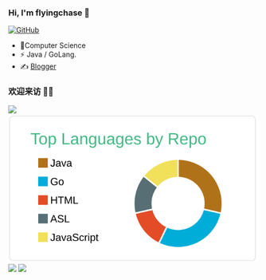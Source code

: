 ### Hi, I'm flyingchase 👋

[![GitHub](https://img.shields.io/badge/dynamic/json?logo=github&label=GitHub&labelColor=495867&color=495867&query=%24.data.totalSubs&url=https%3A%2F%2Fapi.spencerwoo.com%2Fsubstats%2F%3Fsource%3Dgithub%26queryKey%3Dhayschan&style=flat-square)](https://github.com/flyingchase)

- 🍻Computer Science
- ⚡ Java / GoLang.
- ✍️ [Blogger](https://flyingchase.github.io/)

### 欢迎来访 👏🏻

[![](https://raw.githubusercontent.com/flyingchase/flyingchase/master/profile-summary-card-output/vue/0-profile-details.svg)](https://github.com/flyingchase)
[![](https://raw.githubusercontent.com/flyingchase/flyingchase/master/profile-summary-card-output/vue/1-repos-per-language.svg)](https://github.com/flyingchase)[![](https://raw.githubusercontent.com/flyingchase/flyingchase/master/profile-summary-card-output/vue/3-stats.svg)](https://github.com/flyingchase)
[![](https://raw.githubusercontent.com/flyingchase/flyingchase/master/profile-summary-card-output/vue/4-productive-time.svg)](https://github.com/flyingchase)

